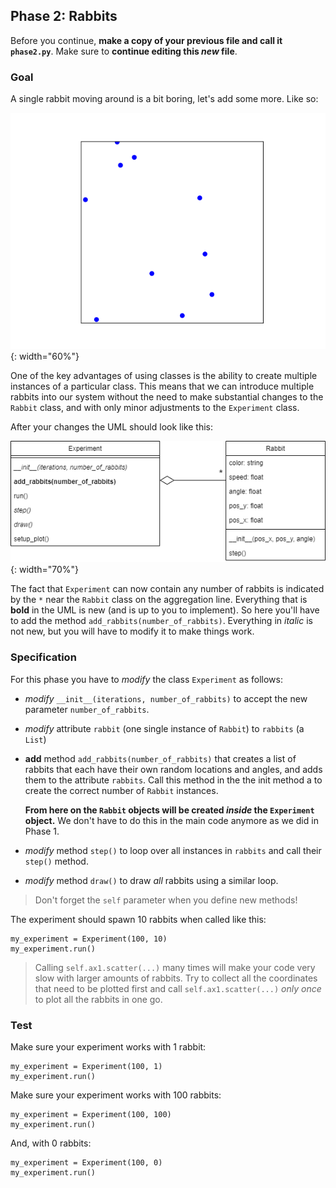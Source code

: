 ## Phase 2: Rabbits

Before you continue, **make a copy of your previous file and call it `phase2.py`**. Make sure to **continue editing this _new_ file**.

### Goal

A single rabbit moving around is a bit boring, let's add some more. Like so:

![](phase2.gif){: width="60%"}

One of the key advantages of using classes is the ability to create multiple instances of a particular class. This means that we can introduce multiple rabbits into our system without the need to make substantial changes to the `Rabbit` class, and with only minor adjustments to the `Experiment` class.

After your changes the UML should look like this:

![](oo-phase2.png){: width="70%"}

The fact that `Experiment` can now contain any number of rabbits is indicated by the `*` near the `Rabbit` class on the aggregation line. Everything that is **bold** in the UML is new (and is up to you to implement). So here you'll have to add the method `add_rabbits(number_of_rabbits)`. Everything in _italic_ is not new, but you will have to modify it to make things work.

### Specification

For this phase you have to *modify* the class `Experiment` as follows:

* *modify* `__init__(iterations, number_of_rabbits)` to accept the new parameter `number_of_rabbits`.
* *modify* attribute `rabbit` (one single instance of `Rabbit`) to `rabbits` (a `List`)
* **add** method `add_rabbits(number_of_rabbits)` that creates a list of rabbits that each have their own random locations and angles, and adds them to the attribute `rabbits`. Call this method in the the init method a to create the correct number of `Rabbit` instances.

    **From here on the `Rabbit` objects will be created *inside* the `Experiment` object.** We don't have to do this in the main code anymore as we did in Phase 1.

* *modify* method `step()` to loop over all instances in `rabbits` and call their `step()` method.
* *modify* method `draw()` to draw *all* rabbits using a similar loop.

> Don't forget the `self` parameter when you define new methods!

The experiment should spawn 10 rabbits when called like this:

    my_experiment = Experiment(100, 10)
    my_experiment.run()

> Calling `self.ax1.scatter(...)` many times will make your code very slow with larger amounts of rabbits. Try to collect all the coordinates that need to be plotted first and call `self.ax1.scatter(...)` _only once_ to plot all the rabbits in one go.

### Test

Make sure your experiment works with 1 rabbit:

    my_experiment = Experiment(100, 1)
    my_experiment.run()

Make sure your experiment works with 100 rabbits:

    my_experiment = Experiment(100, 100)
    my_experiment.run()

And, with 0 rabbits:

    my_experiment = Experiment(100, 0)
    my_experiment.run()
